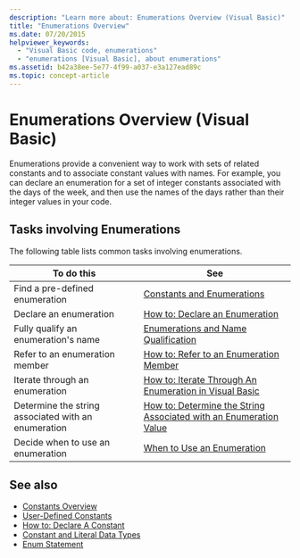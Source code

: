 ```yaml
---
description: "Learn more about: Enumerations Overview (Visual Basic)"
title: "Enumerations Overview"
ms.date: 07/20/2015
helpviewer_keywords: 
  - "Visual Basic code, enumerations"
  - "enumerations [Visual Basic], about enumerations"
ms.assetid: b42a38ee-5e77-4f99-a037-e3a127ead89c
ms.topic: concept-article
---
```

# Enumerations Overview (Visual Basic)

Enumerations provide a convenient way to work with sets of related constants and to associate constant values with names. For example, you can declare an enumeration for a set of integer constants associated with the days of the week, and then use the names of the days rather than their integer values in your code.  
  
## Tasks involving Enumerations  

 The following table lists common tasks involving enumerations.  
  
|To do this|See|  
|----------------|---------|  
|Find a pre-defined enumeration|[Constants and Enumerations](../../../language-reference/constants-and-enumerations.md)|  
|Declare an enumeration|[How to: Declare an Enumeration](how-to-declare-enumerations.md)|  
|Fully qualify an enumeration's name|[Enumerations and Name Qualification](enumerations-and-name-qualification.md)|  
|Refer to an enumeration member|[How to: Refer to an Enumeration Member](how-to-refer-to-an-enumeration-member.md)|  
|Iterate through an enumeration|[How to: Iterate Through An Enumeration in Visual Basic](how-to-iterate-through-an-enumeration.md)|  
|Determine the string associated with an enumeration|[How to: Determine the String Associated with an Enumeration Value](how-to-determine-the-string-associated-with-an-enumeration-value.md)|  
|Decide when to use an enumeration|[When to Use an Enumeration](when-to-use-an-enumeration.md)|  
  
## See also

- [Constants Overview](constants-overview.md)
- [User-Defined Constants](user-defined-constants.md)
- [How to: Declare A Constant](how-to-declare-a-constant.md)
- [Constant and Literal Data Types](constant-and-literal-data-types.md)
- [Enum Statement](../../../language-reference/statements/enum-statement.md)
